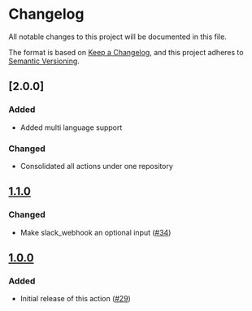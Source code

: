 # Changelog

All notable changes to this project will be documented in this file.

The format is based on [Keep a Changelog](https://keepachangelog.com/en/1.0.0/),
and this project adheres to [Semantic Versioning](https://semver.org/spec/v2.0.0.html).

## [2.0.0]

### Added

- Added multi language support

### Changed

- Consolidated all actions under one repository

## [1.1.0]

### Changed

- Make slack_webhook an optional input ([#34](https://github.com/MetaMask/action-security-code-scanner/pull/34))

## [1.0.0]

### Added

- Initial release of this action ([#29](https://github.com/MetaMask/action-security-code-scanner/pull/29))

[Unreleased]: https://github.com/metamask/action-security-code-scanner/compare/v1.1.0...HEAD
[1.1.0]: https://github.com/metamask/action-security-code-scanner/compare/v1.0.0...v1.1.0
[1.0.0]: https://github.com/metamask/action-security-code-scanner/releases/tag/v1.0.0
